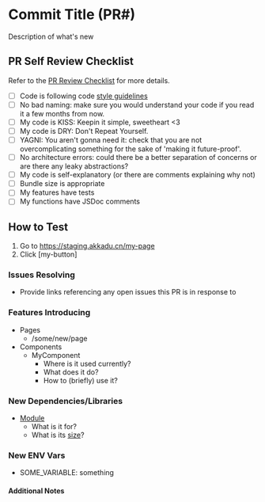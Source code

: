 # Commit Title (PR#)

Description of what's new

## PR Self Review Checklist

Refer to the [PR Review Checklist](https://github.com/Akkadu/Akkadu_WebApp/tree/master/.github/PR_REVIEW_CHECKLIST.md) for more details.

- [ ] Code is following code [style guidelines](https://github.com/Akkadu/Akkadu_WebApp/tree/master/docs/styleguide/styleguide.md)
- [ ] No bad naming: make sure you would understand your code if you read it a few months from now.
- [ ] My code is KISS: Keepin it simple, sweetheart <3
- [ ] My code is DRY: Don't Repeat Yourself.
- [ ] YAGNI: You aren't gonna need it: check that you are not overcomplicating something for the sake of 'making it future-proof'.
- [ ] No architecture errors: could there be a better separation of concerns or are there any leaky abstractions?
- [ ] My code is self-explanatory (or there are comments explaining why not)
- [ ] Bundle size is appropriate
- [ ] My features have tests
- [ ] My functions have JSDoc comments

## How to Test

1. Go to https://staging.akkadu.cn/my-page
2. Click [my-button]

### Issues Resolving

- Provide links referencing any open issues this PR is in response to

### Features Introducing

- Pages
  - /some/new/page
- Components
  - MyComponent
    - Where is it used currently?
    - What does it do?
    - How to (briefly) use it?

### New Dependencies/Libraries

- [Module](https://www.npmjs.com/package/express)
  - What is it for?
  - What is its [size](https://bundlephobia.com/)?

### New ENV Vars

- SOME_VARIABLE: something

#### Additional Notes
